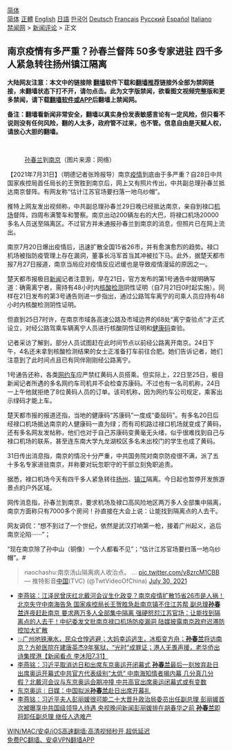  <!-- 面包屑导航 --> <div class="breadcrumb"><!-- GTranslate: https://gtranslate.io/ -->  <div class="switcher notranslate">  <div class="selected">  <a href="#" onclick="return false;"> 简体</a>  </div>  <div class="option">  <a href="https://www.bannedbook.org" onclick="doGTranslate('zh-CN|zh-CN');jQuery('div.switcher div.selected a').html(jQuery(this).html());return false;" title="简体中文" class="nturl selected"> 简体</a>  <a href="https://www.bannedbook.org/zh-tw/" onclick="doGTranslate('zh-CN|zh-TW');jQuery('div.switcher div.selected a').html(jQuery(this).html());return false;" title="繁體中文" class="nturl"> 正體</a>  <a href="https://www.bannedbook.org/en/" onclick="doGTranslate('zh-CN|en');jQuery('div.switcher div.selected a').html(jQuery(this).html());return false;" title="English" class="nturl"> English</a>  <a href="https://www.bannedbook.org/ja/" onclick="doGTranslate('zh-CN|ja');jQuery('div.switcher div.selected a').html(jQuery(this).html());return false;" title="日本語" class="nturl"> 日語</a>  <a href="https://www.bannedbook.org/ko/" onclick="doGTranslate('zh-CN|ko');jQuery('div.switcher div.selected a').html(jQuery(this).html());return false;" title="한국어" class="nturl"> 한국어</a>  <a href="https://www.bannedbook.org/de/" onclick="doGTranslate('zh-CN|de');jQuery('div.switcher div.selected a').html(jQuery(this).html());return false;" title="Deutsch" class="nturl"> Deutsch</a>  <a href="https://www.bannedbook.org/fr/" onclick="doGTranslate('zh-CN|fr');jQuery('div.switcher div.selected a').html(jQuery(this).html());return false;" title="Français" class="nturl"> Français</a>  <a href="https://www.bannedbook.org/ru/" onclick="doGTranslate('zh-CN|ru');jQuery('div.switcher div.selected a').html(jQuery(this).html());return false;" title="Русский" class="nturl"> Русский</a>  <a href="https://www.bannedbook.org/es/" onclick="doGTranslate('zh-CN|es');jQuery('div.switcher div.selected a').html(jQuery(this).html());return false;" title="Español" class="nturl"> Español</a>  <a href="https://www.bannedbook.org/it/" onclick="doGTranslate('zh-CN|it');jQuery('div.switcher div.selected a').html(jQuery(this).html());return false;" title="Italiano" class="nturl"> Italiano</a>  </div>  </div>      <div class='breadcrumb-sub'><!-- Breadcrumb NavXT 6.3.0 --> <a href="https://www.bannedbook.org/" class="home">禁闻网</a> &gt; <a href="https://www.bannedbook.org/bnews/comments/" class="category">新闻评论</a> &gt; 正文</div></div><h2>南京疫情有多严重？孙春兰督阵 50多专家进驻 四千多人紧急转往扬州镇江隔离</h2> <p class="notice"><b>大陆网友注意：本文中的链接除 <a href="https://github.com/bannedbook/fanqiang" >翻墙</a>软件下载和<a href="https://github.com/killgcd/justmysocks/blob/master/README.md">翻墙推荐</a>链接外全部为禁网链接，未翻墙状态下打不开，请勿点击。此为文字版禁闻，欲看图文视频完整版和更多禁闻，请下载<a href="https://github.com/bannedbook/fanqiang">翻墙软件或APP</a>后翻墙上禁闻网。</p><p>备注：翻墙看新闻非常安全，翻墙以真实身份发表敏感言论有一定风险，但只看不说则没有任何风险，翻的人太多，政府管不过来，也不管。信息自由是天赋人权，请放心大胆的翻墙。</b></p>  <div class="entry"> <br /> <figure><a href="https://i2.wp.com/upload-images-bucket-v64rleca837do.s3.eu-west-1.amazonaws.com/wp-content/uploads/2021/07/31153713/Screen-Shot-2021-08-01-at-1.40.34-am.png?fit=481%2C635&#038;ssl=1" data-caption="孙春兰到南京（图片来源：网络）"></a><figcaption class="wp-caption-text"><a href="https://www.bannedbook.org/bnews/tag/%e5%ad%99%e6%98%a5%e5%85%b0/" class="st_tag internal_tag" rel="tag" title="标签 孙春兰 下的日志">孙春兰</a>到<a href="https://www.bannedbook.org/bnews/tag/%e5%8d%97%e4%ba%ac/" class="st_tag internal_tag" rel="tag" title="标签 南京 下的日志">南京</a>（图片来源：网络）</figcaption></figure> <p>【2021年7月31日】（明德记者张玲报导）南京<a href="https://www.bannedbook.org/bnews/tag/%E7%96%AB%E6%83%85/" class="st_tag internal_tag" rel="tag" title="标签 疫情 下的日志">疫情</a>到底由于多严重？自28日中共国家疾控局首任局长的王贺胜到南京后，网上又有照片传出，中共副总理孙春兰抵达南京督阵。有网友称“估计江苏官场要扫落一地乌纱帽”。</p> <p>推特上网友发出视频称，中共副总理孙春兰29日晚已经抵达南京，亲自到禄口<a href="https://www.bannedbook.org/bnews/tag/%e6%9c%ba%e5%9c%ba/" class="st_tag internal_tag" rel="tag" title="标签 机场 下的日志">机场</a>督阵，四周布满警车和警察。南京出动200辆左右的大巴，将禄口机场20000多名人员送至隔离区。不过官方并未通报孙春兰到南京的消息，但照片已在网上流出。</p> <p>南京7月20日爆出疫情后，迅速扩散全国15省26市，并有愈演愈烈的趋势。禄口机场被指防疫管理上存在漏洞，董事长冯军首当其冲被拉下马。此外，据楚天都市报7月27日报道，南京当局应对疫情反应迟缓也是导致疫情漫延的原因之一。</p>  <p>楚天都市报极目<span class='wp_keywordlink_affiliate'><a href="https://www.bannedbook.org/" title="新闻">新闻</a></span>记者注意到，早在21日，官方发布的第1号通告中就明确写道：确需离宁者，需持有48小时内<a href="https://www.bannedbook.org/bnews/tag/%E6%A0%B8%E9%85%B8%E6%A3%80%E6%B5%8B/" class="st_tag internal_tag" rel="tag" title="标签 核酸检测 下的日志">核酸检测</a>阴性证明（自7月21日0时起实施）。同样在21日发布的第3号通告则进一步指出，通过公路驾车离宁的司乘人员应持有48小时内核酸检测阴性证明。</p> <p>但直到25日7时许，在南京市域各高速公路及市域边界的68处“离宁查验点”才正式设立，对经公路驾乘车辆离宁人员进行核酸阴性证明和<a href="https://www.bannedbook.org/bnews/tag/%e5%81%a5%e5%ba%b7%e7%a0%81/" class="st_tag internal_tag" rel="tag" title="标签 健康码 下的日志">健康码</a>查验。</p> <p>记者采访了解到，部分人员试图赶在此时间节点以前经公路离开南京。24日下午，4名还未拿到核酸检测结果的女士正准备打车前往合肥。她们告诉记者，她们注意到了此时间点且已有同伴刚刚经公路离宁。</p>  <p>1号通告还称，各类<a href="https://www.bannedbook.org/bnews/tag/%e7%bd%91%e7%ba%a6%e8%bd%a6/" class="st_tag internal_tag" rel="tag" title="标签 网约车 下的日志">网约车</a>应严禁红黄码人员搭乘。但实际上，22日至25日，极目新闻记者所遇的多名网约车司机并不会检查苏康码。不过也有一名司机称，24日一上午他就拒绝了8位黄码人员的订单。该司机称，因为网约车公司规定，乘客出示绿码才能上车。</p> <p>楚天都市报的报道还指，当地的健康码“苏康码”一度成“委屈码”。有多名20日后经禄口机场抵达南京的人健康码一直为绿；而有司机路过禄口机场就变成了黄码，还有多名网友发帖称，他们也对于自己苏康码变黄毫无头绪，似乎很难找到自己与禄口机场的联系，甚至连东南大学九龙湖校区多名未出校门的学生也成了黄码。</p> <p>31日传出消息指，南京的情况十分严重，中共国务院对南京防疫很不满，派了五十多名专家进驻南京，并称要对玩忽职守的干部立刻免职追责。</p>  <p>据悉，禄口机场今天有四千多人紧急转往<a href="https://www.bannedbook.org/bnews/tag/%e6%89%ac%e5%b7%9e/" class="st_tag internal_tag" rel="tag" title="标签 扬州 下的日志">扬州</a>、<a href="https://www.bannedbook.org/bnews/tag/%E9%95%87%E6%B1%9F/" class="st_tag internal_tag" rel="tag" title="标签 镇江 下的日志">镇江</a>隔离。今日起也暂停开发旅游景点的户外区域。</p> <p>网传消息指，孙春兰到南京，要求机场及禄口高风险地区两万多人全部集中隔离，南京方面称只有7000多个房间！孙直接在大会上说：让能找到隔离点的人去干。</p> <p>网友调侃：“想不到过了一个世纪，依然是武汉打响第一枪，接着广州起义，追后南京沦陷······”；</p>  <p>“现在南京除了孙中山（铜像）一个人都看不见”；“估计江苏官场要扫落一地乌纱帽”。#</p> <blockquote class="twitter-tweet" data-width="550" data-dnt="true"> naochashu:南京汤山隔离病人收治点。 … <a href="https://t.co/v8zrcM1CBB">pic.twitter.com/v8zrcM1CBB</a><br/> &mdash; 推特影音<span class='wp_keywordlink_affiliate'><a href="https://www.bannedbook.org/" title="中国" target="_blank">中国</a></span>(TVC) (@TwtVideoOfChina) <a href="https://twitter.com/TwtVideoOfChina/status/1420991791541719048?ref_src=twsrc%5Etfw">July 30, 2021</a><br/> </blockquote> <ul class='op-related-articles' title='相关阅读'> <li><a href='https://www.bannedbook.org/bnews/comments/20210731/1597489.html' target='_blank'>李燕铭：江泽民曾庆红北戴河会议生化政变？南京疫情扩散15省26市是人祸！北京失守中南海告急 国家疾控局长王贺胜急赴南京镇不住江苏帮 副总理<b>孙春兰</b>连夜赶赴南京 要求两万多人全部集中隔离 强硬怒怼江苏官场：让能找到隔离点的人去干！中纪委发文批南京禄口机场防疫漏洞 陆媒披露南京政府迟滞防控加大扩散</a></li> <li><a href='https://www.bannedbook.org/bnews/bannedvideo/20210731/1597487.html' target='_blank'>💥广州地铁淹水，民众仓惶逃避；大妈幸运逃生，冰柜变方舟；<b>孙春兰</b>将访南京？方舱医院在建唐英杰9年冤狱，“光时”成罪证；港人无畏声援，老华侨出诗集撑港【新闻看点 李沐阳7.31】</a></li> <li><a href='https://www.bannedbook.org/bnews/comments/20210727/1595002.html' target='_blank'>李燕铭：习近平取消访日和出席东京奥运开闭幕式 <b>孙春兰</b>最后一刻放弃赴日 出席奥运开幕式中共官方代表级别“太低” 中南海知情者揭内幕 几分真几分假？北戴河会议与东京奥运会期冲撞 中共高官出席奥运闭幕式或有变数</a></li> <li><a href='https://www.bannedbook.org/bnews/baitai/20210706/1581683.html' target='_blank'>东京奥运︱日媒：中国拟派<b>孙春兰</b>赴日出席开幕礼</a></li> <li><a href='https://www.bannedbook.org/bnews/comments/20210610/1563701.html' target='_blank'>李燕铭：习近平夫人彭丽媛很可能二十大晋升政治局委员出任副总理 彭丽媛首次被曝享中共国级领导人待遇 央视晚间新闻彭丽媛排在胡春华之前 <b>孙春兰</b>即将卸任副总理 继任人选难产</a></li> </ul> <p class="texttj"> <a href="https://github.com/bannedbook/fanqiang/wiki/V2ray%E6%9C%BA%E5%9C%BA" target="_blank">WIN/MAC/安卓/iOS高速翻墙:高清视频秒开,超低延迟</a><br/> <a href="https://github.com/bannedbook/fanqiang/wiki/%E7%A6%81%E9%97%BB%E7%BD%91%E5%AE%89%E5%8D%93%E7%BF%BB%E5%A2%99%E6%96%B0%E9%97%BBAPP" target="_blank">免费PC翻墙、安卓VPN翻墙APP</a></p><p>&nbsp;</p><a name='sharetosocial'></a>  <div style="margin-bottom:5px;padding-bottom:5px;clear:both"> <div id="archive-pix-1" class="banner-ads"> <!-- AuctionX Display platform tag START --> <div id="26318x728x90x621x_ADSLOT2" clicktrack="%%CLICK_URL_ESC%%"></div> <!-- AuctionX Display platform tag END --> </div> <div id="archive-pix-2" class="banner-ads"> <!-- AuctionX Display platform tag START --> <div id="26315x300x250x621x_ADSLOT2" clicktrack="%%CLICK_URL_ESC%%"></div> <!-- AuctionX Display platform tag END --> </div> </div>  <div id="archive-pix-1" class="banner-ads"> <!-- AuctionX Display platform tag START --> <div id="26318x728x90x621x_ADSLOT3" clicktrack="%%CLICK_URL_ESC%%"></div> <!-- AuctionX Display platform tag END --> </div> </div><!--END ENTRY--> 